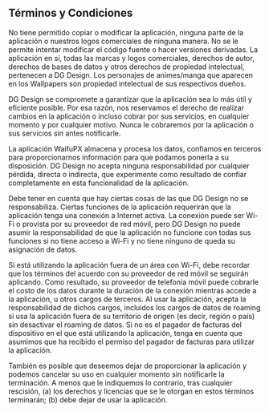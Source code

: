 ## Términos y Condiciones

No tiene permitido copiar o modificar la aplicación, ninguna parte de la aplicación o nuestros logos comerciales de ninguna manera. No se le permite intentar modificar el código fuente o hacer versiones derivadas. La aplicación en sí, todas las marcas y logos comerciales, derechos de autor, derechos de bases de datos y otros derechos de propiedad intelectual, pertenecen a DG Design. Los personajes de animes/manga que aparecen en los Wallpapers son propiedad intelectual de sus respectivos dueños.

DG Design se compromete a garantizar que la aplicación sea lo más útil y eficiente posible. Por esa razón, nos reservamos el derecho de realizar cambios en la aplicación o incluso cobrar por sus servicios, en cualquier momento y por cualquier motivo. Nunca le cobraremos por la aplicación o sus servicios sin antes notificarle.

La aplicación WaifuPX almacena y procesa los datos, confiamos en terceros para proporcionarnos información para que podamos ponerla a su disposición. DG Design no acepta ninguna responsabilidad por cualquier pérdida, directa o indirecta, que experimente como resultado de confiar completamente en esta funcionalidad de la aplicación.

Debe tener en cuenta que hay ciertas cosas de las que DG Design no se responsabiliza. Ciertas funciones de la aplicación requerirán que la aplicación tenga una conexión a Internet activa. La conexión puede ser Wi-Fi o provista por su proveedor de red móvil, pero DG Design no puede asumir la responsabilidad de que la aplicación no funcione con todas sus funciones si no tiene acceso a Wi-Fi y no tiene ninguno de queda su asignación de datos.

Si está utilizando la aplicación fuera de un área con Wi-Fi, debe recordar que los términos del acuerdo con su proveedor de red móvil se seguirán aplicando. Como resultado, su proveedor de telefonía móvil puede cobrarle el costo de los datos durante la duración de la conexión mientras accede a la aplicación, u otros cargos de terceros. Al usar la aplicación, acepta la responsabilidad de dichos cargos, incluidos los cargos de datos de roaming si usa la aplicación fuera de su territorio de origen (es decir, región o país) sin desactivar el roaming de datos. Si no es el pagador de facturas del dispositivo en el que está utilizando la aplicación, tenga en cuenta que asumimos que ha recibido el permiso del pagador de facturas para utilizar la aplicación.

También es posible que deseemos dejar de proporcionar la aplicación y podemos cancelar su uso en cualquier momento sin notificarle la terminación. A menos que le indiquemos lo contrario, tras cualquier rescisión, (a) los derechos y licencias que se le otorgan en estos términos terminarán; (b) debe dejar de usar la aplicación.
